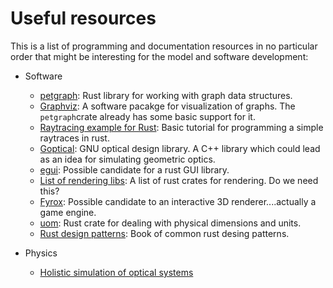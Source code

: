 # Useful resources

This is a list of programming and documentation resources in no particular order that might be interesting for the model and software development:

- Software
  - [petgraph](https://docs.rs/petgraph/latest/petgraph/): Rust library for working with graph data structures.
  - [Graphviz](https://graphviz.org/): A software pacakge for visualization of graphs. The `petgraph`crate already has some basic support for it.
  - [Raytracing example for Rust](https://superperfundo.dev/articles/ray-tracer-part1): Basic tutorial for programming a simple raytraces in rust.
  - [Goptical](https://www.gnu.org/software/goptical/): GNU optical design library. A C++ library which could lead as an idea for simulating geometric optics.
  - [egui](https://www.egui.rs/): Possible candidate for a rust GUI library.
  - [List of rendering libs](https://lib.rs/rendering): A list of rust crates for rendering. Do we need this?
  - [Fyrox](https://fyrox.rs/): Possible candidate to an interactive 3D renderer....actually a game engine.
  - [uom](https://crates.io/crates/uom): Rust crate for dealing with physical dimensions and units.
  - [Rust design patterns](https://rust-unofficial.github.io/patterns/functional/lenses.html): Book of common rust desing patterns.

- Physics
  - [Holistic simulation of optical systems](https://www.db-thueringen.de/receive/dbt_mods_00042053)
  